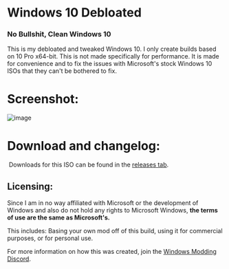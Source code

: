 # Windows 10 Debloated

### No Bullshit, Clean Windows 10

This is my debloated and tweaked Windows 10. I only create builds based on 10 Pro x64-bit.
This is not made specifically for performance. It is made for convenience and to fix the issues with Microsoft's stock Windows 10 ISOs that they can't be bothered to fix.

# Screenshot:

![image](https://github.com/IveMalfunctioned/Win10Debloated/assets/20033421/fdf9c73a-769e-4db2-8978-037d4a3e3bb6)

# Download and changelog:
⁯
Downloads for this ISO can be found in the [releases tab](https://www.github.com/IveMalfunctioned/Win10Debloated/releases).

## Licensing:
Since I am in no way affiliated with Microsoft or the development of Windows and also do not hold any rights to Microsoft Windows, **the terms of use are the same as Microsoft's.**

This includes: Basing your own mod off of this build, using it for commercial purposes, or for personal use.
⁯

For more information on how this was created, join the [Windows Modding Discord](https://discord.gg/hzScjC9re6).
